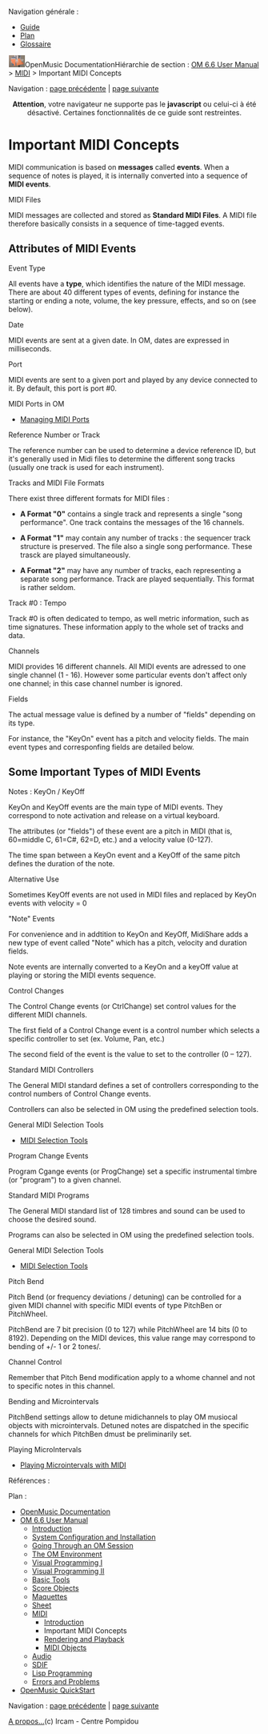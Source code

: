 <div id="tplf" class="tplPage">

<div id="tplh">

<span class="hidden">Navigation générale : </span>

  - [<span>Guide</span>](OM-Documentation.md)
  - [<span>Plan</span>](OM-Documentation_1.md)
  - [<span>Glossaire</span>](OM-Documentation_2.md)

</div>

<div id="tplt">

![empty.gif](../tplRes/page/empty.gif)![logoom1.png](../res/logoom1.png)<span class="tplTi">OpenMusic
Documentation</span><span class="sw_outStack_navRoot"><span class="hidden">Hiérarchie
de section : </span>[<span>OM 6.6 User
Manual</span>](OM-User-Manual.md)<span class="stkSep"> \>
</span>[<span>MIDI</span>](MIDI.md)<span class="stkSep"> \>
</span><span class="stkSel_yes"><span>Important MIDI
Concepts</span></span></span>

</div>

<div class="tplNav">

<span class="hidden">Navigation : </span>[<span>page
précédente</span>](Intro.md "page précédente(Introduction)")<span class="hidden">
| </span>[<span>page
suivante</span>](MIDI-Playback.md "page suivante(Rendering and Playback)")

</div>

<div id="tplc" class="tplc_out_yes">

<div style="text-align: center;">

**Attention**, votre navigateur ne supporte pas le **javascript** ou
celui-ci à été désactivé. Certaines fonctionnalités de ce guide sont
restreintes.

</div>

<div class="headCo">

# <span>Important MIDI Concepts</span>

<div class="headCo_co">

<div>

<div class="infobloc">

<div class="txt">

MIDI communication is based on **messages** called **events**. When a
sequence of notes is played, it is internally converted into a sequence
of **MIDI events**.

</div>

</div>

<div class="bloc complement">

<div class="bloc_ti complement_ti">

<span>MIDI Files</span>

</div>

<div class="txt">

MIDI messages are collected and stored as **Standard MIDI Files**. A
MIDI file therefore basically consists in a sequence of time-tagged
events.

</div>

</div>

<div class="part">

## <span>Attributes of MIDI Events</span>

<div class="part_co">

<div class="infobloc">

<div class="infobloc_ti">

<span>Event Type</span>

</div>

<div class="txt">

All events have a **type**, which identifies the nature of the MIDI
message. There are about 40 different types of events, defining for
instance the starting or ending a note, volume, the key pressure,
effects, and so on (see below).

</div>

</div>

<div class="infobloc">

<div class="infobloc_ti">

<span>Date</span>

</div>

<div class="txt">

MIDI events are sent at a given date. In OM, dates are expressed in
milliseconds.

</div>

</div>

<div class="infobloc">

<div class="infobloc_ti">

<span>Port</span>

</div>

<div class="txt">

MIDI events are sent to a given port and played by any device connected
to it. By default, this port is port \#0.

</div>

<div class="linkSet">

<div class="linkSet_ti">

<span>MIDI Ports in OM</span>

</div>

<div class="linkUL">

  - [<span>Managing MIDI Ports</span>](MIDI-Ports.md)

</div>

</div>

</div>

<div class="infobloc">

<div class="infobloc_ti">

<span>Reference Number or Track</span>

</div>

<div class="txt">

The reference number can be used to determine a device reference ID, but
it's generally used in Midi files to determine the different song tracks
(usually one track is used for each instrument).

</div>

</div>

<div class="bloc complement">

<div class="bloc_ti complement_ti">

<span>Tracks and MIDI File Formats</span>

</div>

<div class="txt">

There exist three different formats for MIDI files :

  - **A Format "0"** contains a single track and represents a single
    "song performance". One track contains the messages of the 16
    channels.

  - **A Format "1"** may contain any number of tracks : the sequencer
    track structure is preserved. The file also a single song
    performance. These trasck are played simultaneously.

  - **A Format "2"** may have any number of tracks, each representing a
    separate song performance. Track are played sequentially. This
    format is rather seldom.

</div>

</div>

<div class="bloc note">

<div class="bloc_ti note_ti">

<span>Track \#0 : Tempo</span>

</div>

<div class="txt">

Track \#0 is often dedicated to tempo, as well metric information, such
as time signatures. These information apply to the whole set of tracks
and data.

</div>

</div>

<div class="infobloc">

<div class="infobloc_ti">

<span>Channels</span>

</div>

<div class="txt">

MIDI provides 16 different channels. All MIDI events are adressed to one
single channel (1 - 16). However some particular events don't affect
only one channel; in this case channel number is ignored.

</div>

</div>

<div class="infobloc">

<div class="infobloc_ti">

<span>Fields</span>

</div>

<div class="txt">

The actual message value is defined by a number of "fields" depending on
its type.

For instance, the "KeyOn" event has a pitch and velocity fields. The
main event types and corresponfing fields are detailed below.

</div>

</div>

</div>

</div>

<div class="part">

## <span>Some Important Types of MIDI Events</span>

<div class="part_co">

<div class="infobloc">

<div class="infobloc_ti">

<span>Notes : KeyOn / KeyOff</span>

</div>

<div class="txt">

KeyOn and KeyOff events are the main type of MIDI events. They
correspond to note activation and release on a virtual keyboard.

The attributes (or "fields") of these event are a pitch in MIDI (that
is, 60=middle C, 61=C\#, 62=D, etc.) and a velocity value (0-127).

The time span between a KeyOn event and a KeyOff of the same pitch
defines the duration of the note.

</div>

</div>

<div class="bloc note">

<div class="bloc_ti note_ti">

<span>Alternative Use</span>

</div>

<div class="txt">

Sometimes KeyOff events are not used in MIDI files and replaced by KeyOn
events with velocity = 0

</div>

</div>

<div class="bloc complement">

<div class="bloc_ti complement_ti">

<span>"Note" Events</span>

</div>

<div class="txt">

For convenience and in addtition to KeyOn and KeyOff, MidiShare adds a
new type of event called "Note" which has a pitch, velocity and duration
fields.

Note events are internally converted to a KeyOn and a keyOff value at
playing or storing the MIDI events sequence.

</div>

</div>

<div class="infobloc">

<div class="infobloc_ti">

<span>Control Changes</span>

</div>

<div class="txt">

The Control Change events (or CtrlChange) set control values for the
different MIDI channels.

The first field of a Control Change event is a control number which
selects a specific controller to set (ex. Volume, Pan, etc.)

The second field of the event is the value to set to the controller (0 –
127).

</div>

</div>

<div class="bloc complement">

<div class="bloc_ti complement_ti">

<span>Standard MIDI Controllers</span>

</div>

<div class="txt">

The General MIDI standard defines a set of controllers corresponding to
the control numbers of Control Change events.

Controllers can also be selected in OM using the predefined selection
tools.

</div>

<div class="linkSet">

<div class="linkSet_ti">

<span>General MIDI Selection Tools</span>

</div>

<div class="linkUL">

  - [<span>MIDI Selection Tools</span>](MIDI-Utils.md)

</div>

</div>

</div>

<div class="infobloc">

<div class="infobloc_ti">

<span>Program Change Events</span>

</div>

<div class="txt">

Program Cgange events (or ProgChange) set a specific instrumental timbre
(or "program") to a given channel.

</div>

</div>

<div class="bloc complement">

<div class="bloc_ti complement_ti">

<span>Standard MIDI Programs</span>

</div>

<div class="txt">

The General MIDI standard list of 128 timbres and sound can be used to
choose the desired sound.

Programs can also be selected in OM using the predefined selection
tools.

</div>

<div class="linkSet">

<div class="linkSet_ti">

<span>General MIDI Selection Tools</span>

</div>

<div class="linkUL">

  - [<span>MIDI Selection Tools</span>](MIDI-Utils.md)

</div>

</div>

</div>

<div class="infobloc">

<div class="infobloc_ti">

<span>Pitch Bend</span>

</div>

<div class="txt">

Pitch Bend (or frequency deviations / detuning) can be controlled for a
given MIDI channel with specific MIDI events of type PitchBen or
PitchWheel.

PitchBend are 7 bit precision (0 to 127) while PitchWheel are 14 bits (0
to 8192). Depending on the MIDI devices, this value range may correspond
to bending of +/- 1 or 2 tones/.

</div>

</div>

<div class="bloc note">

<div class="bloc_ti note_ti">

<span>Channel Control</span>

</div>

<div class="txt">

Remember that Pitch Bend modification apply to a whome channel and not
to specific notes in this channel.

</div>

</div>

<div class="bloc complement">

<div class="bloc_ti complement_ti">

<span>Bending and Microintervals</span>

</div>

<div class="txt">

PitchBend settings allow to detune midichannels to play OM musiocal
objects with microintervals. Detuned notes are dispatched in the
specific channels for which PitchBen dmust be preliminarily set.

</div>

<div class="linkSet">

<div class="linkSet_ti">

<span>Playing MicroIntervals</span>

</div>

<div class="linkUL">

  - [<span>Playing Microintervals with MIDI</span>](Microintervals.md)

</div>

</div>

</div>

</div>

</div>

</div>

</div>

</div>

<span class="hidden">Références : </span>

</div>

<div id="tplo" class="tplo_out_yes">

<div class="tplOTp">

<div class="tplOBm">

<div id="mnuFrm">

<span class="hidden">Plan :</span>

<div id="mnuFrmUp" onmouseout="menuScrollTiTask.fSpeed=0;" onmouseover="if(menuScrollTiTask.fSpeed&gt;=0) {menuScrollTiTask.fSpeed=-2; scTiLib.addTaskNow(menuScrollTiTask);}" onclick="menuScrollTiTask.fSpeed-=2;" style="display: none;">

<span id="mnuFrmUpLeft">[](#)</span><span id="mnuFrmUpCenter"></span><span id="mnuFrmUpRight"></span>

</div>

<div id="mnuScroll">

  - [<span>OpenMusic Documentation</span>](OM-Documentation.md)
  - [<span>OM 6.6 User Manual</span>](OM-User-Manual.md)
      - [<span>Introduction</span>](00-Sommaire.md)
      - [<span>System Configuration and
        Installation</span>](Installation.md)
      - [<span>Going Through an OM Session</span>](Goingthrough.md)
      - [<span>The OM Environment</span>](Environment.md)
      - [<span>Visual Programming I</span>](BasicVisualProgramming.md)
      - [<span>Visual Programming
        II</span>](AdvancedVisualProgramming.md)
      - [<span>Basic Tools</span>](BasicObjects.md)
      - [<span>Score Objects</span>](ScoreObjects.md)
      - [<span>Maquettes</span>](Maquettes.md)
      - [<span>Sheet</span>](Sheet.md)
      - [<span>MIDI</span>](MIDI.md)
          - [<span>Introduction</span>](Intro.md)
          - <span id="i2" class="outLeftSel_yes"><span>Important MIDI
            Concepts</span></span>
          - [<span>Rendering and Playback</span>](MIDI-Playback.md)
          - [<span>MIDI Objects</span>](MIDI-Objects.md)
      - [<span>Audio</span>](Audio.md)
      - [<span>SDIF</span>](SDIF.md)
      - [<span>Lisp Programming</span>](Lisp.md)
      - [<span>Errors and Problems</span>](errors.md)
  - [<span>OpenMusic QuickStart</span>](QuickStart-Chapters.md)

</div>

<div id="mnuFrmDown" onmouseout="menuScrollTiTask.fSpeed=0;" onmouseover="if(menuScrollTiTask.fSpeed&lt;=0) {menuScrollTiTask.fSpeed=2; scTiLib.addTaskNow(menuScrollTiTask);}" onclick="menuScrollTiTask.fSpeed+=2;" style="display: none;">

<span id="mnuFrmDownLeft">[](#)</span><span id="mnuFrmDownCenter"></span><span id="mnuFrmDownRight"></span>

</div>

</div>

</div>

</div>

</div>

<div class="tplNav">

<span class="hidden">Navigation : </span>[<span>page
précédente</span>](Intro.md "page précédente(Introduction)")<span class="hidden">
| </span>[<span>page
suivante</span>](MIDI-Playback.md "page suivante(Rendering and Playback)")

</div>

<div id="tplb">

[<span>A propos...</span>](OM-Documentation_3.md)(c) Ircam - Centre
Pompidou

</div>

</div>
